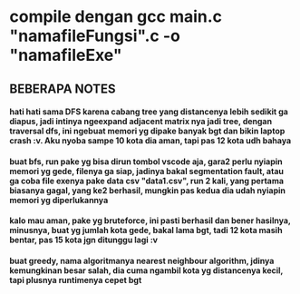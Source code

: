 # compile dengan gcc main.c "namafileFungsi".c -o "namafileExe"

## BEBERAPA NOTES
#### hati hati sama DFS karena cabang tree yang distancenya lebih sedikit ga diapus, jadi intinya ngeexpand adjacent matrix nya jadi tree, dengan traversal dfs, ini ngebuat memori yg dipake banyak bgt dan bikin laptop crash :v. Aku nyoba sampe 10 kota dia aman, tapi pas 12 kota udh bahaya

#### buat bfs, run pake yg bisa dirun tombol vscode aja, gara2 perlu nyiapin memori yg gede, filenya ga siap, jadinya bakal segmentation fault, atau ga coba file exenya pake data csv "data1.csv", run 2 kali, yang pertama biasanya gagal, yang ke2 berhasil, mungkin pas kedua dia udah nyiapin memori yg diperlukannya

#### kalo mau aman, pake yg bruteforce, ini pasti berhasil dan bener hasilnya, minusnya, buat yg jumlah kota gede, bakal lama bgt, tadi 12 kota masih bentar, pas 15 kota jgn ditunggu lagi :v

#### buat greedy, nama algoritmanya nearest neighbour algorithm, jdinya kemungkinan besar salah, dia cuma ngambil kota yg distancenya kecil, tapi plusnya runtimenya cepet bgt